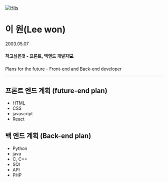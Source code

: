 [![Hits](https://hits.seeyoufarm.com/api/count/incr/badge.svg?url=https%3A%2F%2Fgithub.com%2FDuKong21&count_bg=%23000000&title_bg=%23848484&icon=&icon_color=%23000000&title=hits&edge_flat=true)](https://hits.seeyoufarm.com)

# 이 원(Lee won)
2003.05.07
#### 하고싶은것 - 프론트, 백엔드 개발자:computer:

Plans for the future - Front-end and Back-end developer

---

## 프론트 엔드 계획 (future-end plan)
- HTML
- CSS
- javascript
- React

## 백 엔드 계획 (Back-end plan)
- Python
- java
- C, C++
- SQl
- API
- PHP
